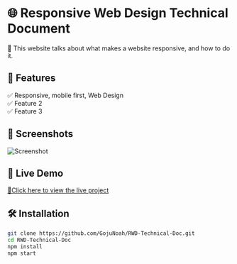 # 🌐 Responsive Web Design Technical Document

🚀 This website talks about what makes a website responsive, and how to do it.

## 🔧 Features
✅ Responsive, mobile first, Web Design  
✅ Feature 2  
✅ Feature 3  

## 📸 Screenshots
![Screenshot](![image](https://github.com/user-attachments/assets/7326ffd2-c597-4f2e-9552-f0c0673de5a8)
)

## 🚀 Live Demo
[🔗Click here to view the live project](https://rwd-technical-doc.netlify.app/)

## 🛠️ Installation
```bash
git clone https://github.com/GojuNoah/RWD-Technical-Doc.git
cd RWD-Technical-Doc
npm install
npm start
